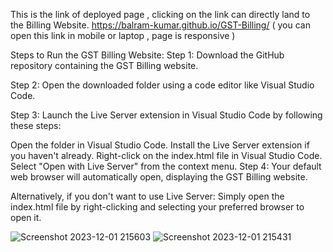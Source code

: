This is the link of deployed page , clicking on the link can directly land to the Billing Website.
  https://balram-kumar.github.io/GST-Billing/     ( you can open this link in mobile or laptop , page is responsive )

Steps to Run the GST Billing Website:
Step 1: Download the GitHub repository containing the GST Billing website.

Step 2: Open the downloaded folder using a code editor like Visual Studio Code.

Step 3: Launch the Live Server extension in Visual Studio Code by following these steps:

Open the folder in Visual Studio Code.
Install the Live Server extension if you haven't already.
Right-click on the index.html file in Visual Studio Code.
Select "Open with Live Server" from the context menu.
Step 4: Your default web browser will automatically open, displaying the GST Billing website.

Alternatively, if you don't want to use Live Server:
Simply open the index.html file by right-clicking and selecting your preferred browser to open it.

![Screenshot 2023-12-01 215603](https://github.com/BALRAM-KUMAR/GST-Billing/assets/105160370/0a585ed4-bc55-4191-8113-8ed734f0bb92)
![Screenshot 2023-12-01 215431](https://github.com/BALRAM-KUMAR/GST-Billing/assets/105160370/b7d7cce1-dff6-4f2a-8a07-e165821e6140)
